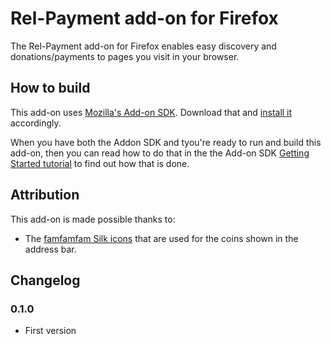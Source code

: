 Rel-Payment add-on for Firefox
=======

The Rel-Payment add-on for Firefox enables easy discovery and donations/payments to pages you visit in your browser.

## How to build

This add-on uses [Mozilla's Add-on SDK](https://addons.mozilla.org/developers/builder). Download that and [install it](https://addons.mozilla.org/en-US/developers/docs/sdk/latest/dev-guide/tutorials/installation.html) accordingly.

When you have both the Addon SDK and tyou're ready to run and build this add-on, then you can read how to do that in the the Add-on SDK [Getting Started tutorial](https://addons.mozilla.org/en-US/developers/docs/sdk/latest/dev-guide/tutorials/getting-started-with-cfx.html) to find out how that is done.

## Attribution

This add-on is made possible thanks to:

* The [famfamfam Silk icons](http://www.famfamfam.com/lab/icons/silk/) that are used for the coins shown in the address bar.

## Changelog

### 0.1.0

* First version
